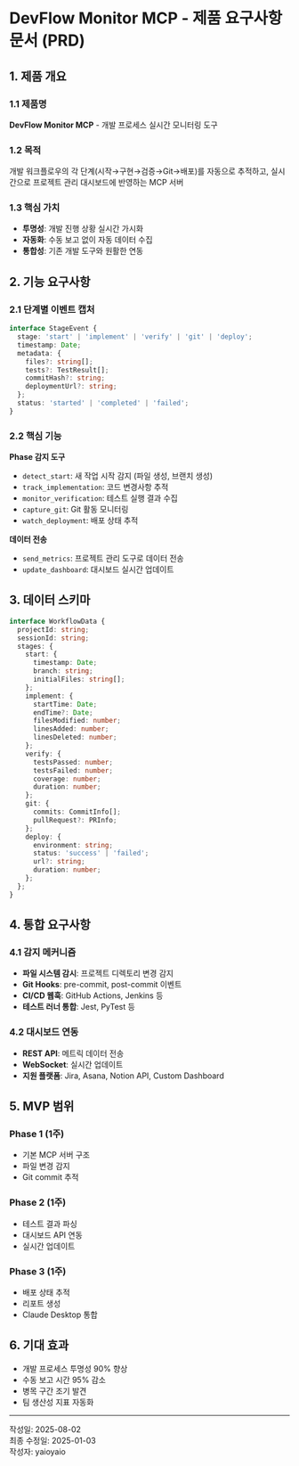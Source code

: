 # DevFlow Monitor MCP - 제품 요구사항 문서 (PRD)

## 1. 제품 개요

### 1.1 제품명
**DevFlow Monitor MCP** - 개발 프로세스 실시간 모니터링 도구

### 1.2 목적
개발 워크플로우의 각 단계(시작→구현→검증→Git→배포)를 자동으로 추적하고, 실시간으로 프로젝트 관리 대시보드에 반영하는 MCP 서버

### 1.3 핵심 가치
- **투명성**: 개발 진행 상황 실시간 가시화
- **자동화**: 수동 보고 없이 자동 데이터 수집
- **통합성**: 기존 개발 도구와 원활한 연동

## 2. 기능 요구사항

### 2.1 단계별 이벤트 캡처
```typescript
interface StageEvent {
  stage: 'start' | 'implement' | 'verify' | 'git' | 'deploy';
  timestamp: Date;
  metadata: {
    files?: string[];
    tests?: TestResult[];
    commitHash?: string;
    deploymentUrl?: string;
  };
  status: 'started' | 'completed' | 'failed';
}
```

### 2.2 핵심 기능

**Phase 감지 도구**
- `detect_start`: 새 작업 시작 감지 (파일 생성, 브랜치 생성)
- `track_implementation`: 코드 변경사항 추적
- `monitor_verification`: 테스트 실행 결과 수집
- `capture_git`: Git 활동 모니터링
- `watch_deployment`: 배포 상태 추적

**데이터 전송**
- `send_metrics`: 프로젝트 관리 도구로 데이터 전송
- `update_dashboard`: 대시보드 실시간 업데이트

## 3. 데이터 스키마

```typescript
interface WorkflowData {
  projectId: string;
  sessionId: string;
  stages: {
    start: {
      timestamp: Date;
      branch: string;
      initialFiles: string[];
    };
    implement: {
      startTime: Date;
      endTime?: Date;
      filesModified: number;
      linesAdded: number;
      linesDeleted: number;
    };
    verify: {
      testsPassed: number;
      testsFailed: number;
      coverage: number;
      duration: number;
    };
    git: {
      commits: CommitInfo[];
      pullRequest?: PRInfo;
    };
    deploy: {
      environment: string;
      status: 'success' | 'failed';
      url?: string;
      duration: number;
    };
  };
}
```

## 4. 통합 요구사항

### 4.1 감지 메커니즘
- **파일 시스템 감시**: 프로젝트 디렉토리 변경 감지
- **Git Hooks**: pre-commit, post-commit 이벤트
- **CI/CD 웹훅**: GitHub Actions, Jenkins 등
- **테스트 러너 통합**: Jest, PyTest 등

### 4.2 대시보드 연동
- **REST API**: 메트릭 데이터 전송
- **WebSocket**: 실시간 업데이트
- **지원 플랫폼**: Jira, Asana, Notion API, Custom Dashboard

## 5. MVP 범위

### Phase 1 (1주)
- 기본 MCP 서버 구조
- 파일 변경 감지
- Git commit 추적

### Phase 2 (1주)
- 테스트 결과 파싱
- 대시보드 API 연동
- 실시간 업데이트

### Phase 3 (1주)
- 배포 상태 추적
- 리포트 생성
- Claude Desktop 통합

## 6. 기대 효과
- 개발 프로세스 투명성 90% 향상
- 수동 보고 시간 95% 감소
- 병목 구간 조기 발견
- 팀 생산성 지표 자동화

---

작성일: 2025-08-02  
최종 수정일: 2025-01-03  
작성자: yaioyaio